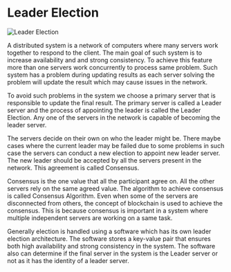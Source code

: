 # Leader Election

![Leader Election](https://miro.medium.com/max/1100/1*c0ZAlvdKLCvqiYbWveGrcQ.jpeg)

A distributed system is a network of computers where many servers work together to respond to the client. The main goal of such system is to increase availability and and strong consistency. To achieve this feature more than one servers work concurrently to process same problem. Such system has a problem during updating results as each server solving the problem will update the result which may cause issues in the network.

To avoid such problems in the system we choose a primary server that is responsible to update the final result. The primary server is called a Leader server and the process of appointing the leader is called the Leader Election. Any one of the servers in the network is capable of becoming the leader server.

The servers decide on their own on who the leader might be. There maybe cases where the current leader may be failed due to some problems in such case the servers can conduct a new election to appoint new leader server. The new leader should be accepted by all the servers present in the network. This agreement is called Consensus.

Consensus is the one value that all the participant agree on. All the other servers rely on the same agreed value. The algorithm to achieve consensus is called Consensus Algorithm. Even when some of the servers are disconnected from others, the concept of blockchain is used to achieve the consensus. This is because consensus is important in a system where multiple independent servers are working on a same task.

Generally election is handled using a software which has its own leader election architecture. The software stores a key-value pair that ensures both high availability and strong consistency in the system. The software also can determine if the final server in the system is the Leader server or not as it has the identity of a leader server.
